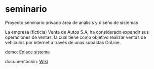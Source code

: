 # seminario
Proyecto seminario privado área de análisis y diseño de sistemas 

La empresa (ficticia) Venta de Autos S.A, ha considerado expandir sus operaciones de ventas, la cual tiene como objetivo realizar ventas de vehículos por internet a través de unas subastas OnLine.


demo:
[Enlace sistema](http://amacnotes.bike)

documentación: [Wiki](https://github.com/martinAjucum/seminario/wiki)
